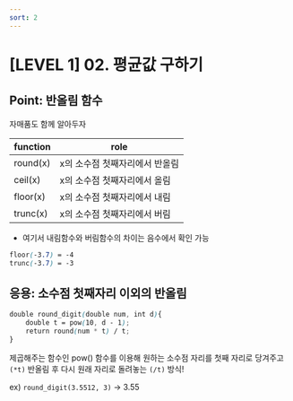 ```yaml
---
sort: 2
---
```


# [LEVEL 1] 02. 평균값 구하기


## Point: 반올림 함수

자매품도 함께 알아두자

| function  | role                          |
| -------   | --------                      |
| round(x)  | x의 소수점 첫째자리에서 반올림 |
| ceil(x)   | x의 소수점 첫째자리에서 올림   |
| floor(x)  | x의 소수점 첫째자리에서 내림   |
| trunc(x)  | x의 소수점 첫째자리에서 버림   |


* 여기서 내림함수와 버림함수의 차이는 음수에서 확인 가능
```scss
floor(-3.7) = -4 
trunc(-3.7) = -3
```

## 응용: 소수점 첫째자리 이외의 반올림

```scss
double round_digit(double num, int d){ 
    double t = pow(10, d - 1); 
    return round(num * t) / t; 
}
```

제곱해주는 함수인 pow() 함수를 이용해 원하는 소수점 자리를 첫째 자리로 당겨주고 `(*t)`
반올림 후 다시 원래 자리로 돌려놓는 `(/t)` 방식!

ex) `round_digit(3.5512, 3)` -> 3.55
